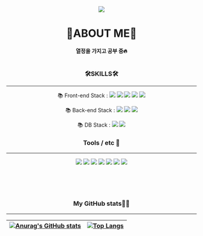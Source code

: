 <div align="center">
<img src="https://capsule-render.vercel.app/api?type=waving&color=auto&height=300&section=header&text=Sewon%20:)&fontSize=50&animation=twinkling" />

<h1>🎨ABOUT ME🎨</h1>
<strong>열정을 가지고 공부 중🔥</strong>





<br/> 
<br/> 
      
### 🛠︎SKILLS🛠︎
---
      


📚 Front-end Stack : <img src="https://img.shields.io/badge/HTML-E34F26?style=flat-square&logo=HTML5&logoColor=white"/>
<img src="https://img.shields.io/badge/CSS-blue?style=flat-square&logo=CSS3&logoColor=white"/> 
<img src="https://img.shields.io/badge/Javascript-yellow?style=flat-square&logo=JavaScript&logoColor=white"/>
<img src="https://img.shields.io/badge/React-blue?style=flat-square&logo=React&logoColor=white"/>
<img src="https://img.shields.io/badge/Bootstrap-%23563D7C?style=flat-square&logo=Bootstrap&logoColor=white"/>

<p align="center" >
📚 Back-end Stack : <img src="https://img.shields.io/badge/java-007396?style=for-the-badge&logo=java&logoColor=white"> <img src="https://img.shields.io/badge/spring-6DB33F?style=for-the-badge&logo=spring&logoColor=white"> <img src="https://img.shields.io/badge/node.js-339933?style=for-the-badge&logo=Node.js&logoColor=white">
</p>

📚 DB Stack : <img src="https://img.shields.io/badge/MySQL-blue?style=flat-square&logo=MySQL&logoColor=white"/>
      <img src="https://img.shields.io/badge/Oracle-red?style=flat-square&logo=Oracle&logoColor=white"/>
<br/>      
      
### Tools / etc 🐋
---
<img src="https://img.shields.io/badge/Git-%23F05033?style=flat-square&logo=Git&logoColor=white"/>
<img src="https://img.shields.io/badge/GitHub-%23121011?style=flat-square&logo=GitHub&logoColor=white"/>
<img src="https://img.shields.io/badge/VisualStudioCode-blue?style=flat-square&logo=Visual Studio Code&logoColor=white"/>
<img src="https://img.shields.io/badge/Eclipse IDE-blueviolet?style=flat-square&logo=Eclipse IDE&logoColor=whitesmoke"/>
<img src="https://img.shields.io/badge/IntelliJ IDEA-000000?style=flat-square&logo=IntelliJ IDEA&logoColor=white"/>
<img src="https://img.shields.io/badge/Slack-blue?style=flat-square&logo=Slack&logoColor=white"/>
<img src="https://img.shields.io/badge/Postman-black?style=flat-square&logo=Postman&logoColor=white">
<br/>  
<br/>    
<br/> 
<br/> 
<br/>
      
### My GitHub stats👩‍💻 
<hr>
            
| [![Anurag's GitHub stats](https://github-readme-stats.vercel.app/api?username=kkoltong01)](https://github.com/anuraghazra/github-readme-stats) | [![Top Langs](https://github-readme-stats.vercel.app/api/top-langs/?username=kkoltong01&layout=great-gatsby)](https://github.com/anuraghazra/github-readme-stats) |
| ------------ | ------------- |



<br/> 
<br/> 
       

</div>

